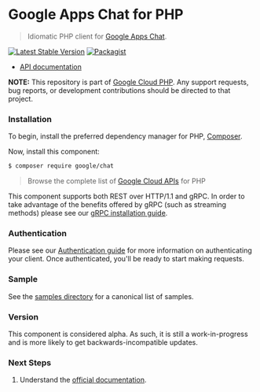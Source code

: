 # Google Apps Chat for PHP

> Idiomatic PHP client for [Google Apps Chat](https://developers.google.com/chat/concepts).

[![Latest Stable Version](https://poser.pugx.org/google/chat/v/stable)](https://packagist.org/packages/google/chat) [![Packagist](https://img.shields.io/packagist/dm/google/chat.svg)](https://packagist.org/packages/google/chat)

* [API documentation](https://cloud.google.com/php/docs/reference/chat/latest)

**NOTE:** This repository is part of [Google Cloud PHP](https://github.com/googleapis/google-cloud-php). Any
support requests, bug reports, or development contributions should be directed to
that project.

### Installation

To begin, install the preferred dependency manager for PHP, [Composer](https://getcomposer.org/).

Now, install this component:

```sh
$ composer require google/chat
```

> Browse the complete list of [Google Cloud APIs](https://cloud.google.com/php/docs/reference)
> for PHP

This component supports both REST over HTTP/1.1 and gRPC. In order to take advantage of the benefits
offered by gRPC (such as streaming methods) please see our
[gRPC installation guide](https://cloud.google.com/php/grpc).

### Authentication

Please see our [Authentication guide](https://github.com/googleapis/google-cloud-php/blob/main/AUTHENTICATION.md) for more information
on authenticating your client. Once authenticated, you'll be ready to start making requests.

### Sample

See the [samples directory](https://github.com/googleapis/php-chat/tree/main/samples) for a canonical list of samples.

### Version

This component is considered alpha. As such, it is still a work-in-progress and is more likely to get backwards-incompatible updates.

### Next Steps

1. Understand the [official documentation](https://developers.google.com/chat/concepts).
